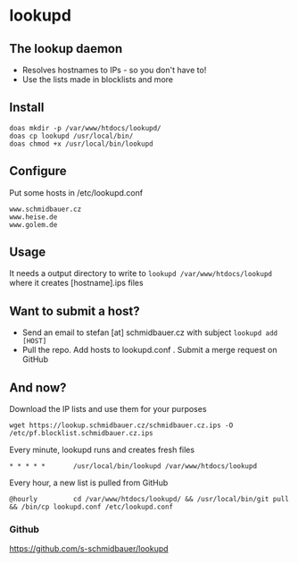 # lookupd

## The lookup daemon

* Resolves hostnames to IPs - so you don't have to!
* Use the lists made in blocklists and more

## Install
```
doas mkdir -p /var/www/htdocs/lookupd/
doas cp lookupd /usr/local/bin/
doas chmod +x /usr/local/bin/lookupd
```

## Configure
Put some hosts in /etc/lookupd.conf
```
www.schmidbauer.cz
www.heise.de
www.golem.de
```

## Usage
It needs a output directory to write to
`lookupd /var/www/htdocs/lookupd`
where it creates [hostname].ips files

## Want to submit a host?
* Send an email to stefan [at] schmidbauer.cz with subject `lookupd add [HOST]`
* Pull the repo. Add hosts to lookupd.conf . Submit a merge request on GitHub

## And now?
Download the IP lists and use them for your purposes
```
wget https://lookup.schmidbauer.cz/schmidbauer.cz.ips -O /etc/pf.blocklist.schmidbauer.cz.ips
```

Every minute, lookupd runs and creates fresh files
```
* * * * *       /usr/local/bin/lookupd /var/www/htdocs/lookupd
```

Every hour, a new list is pulled from GitHub
```
@hourly         cd /var/www/htdocs/lookupd/ && /usr/local/bin/git pull && /bin/cp lookupd.conf /etc/lookupd.conf
```

### Github
https://github.com/s-schmidbauer/lookupd




